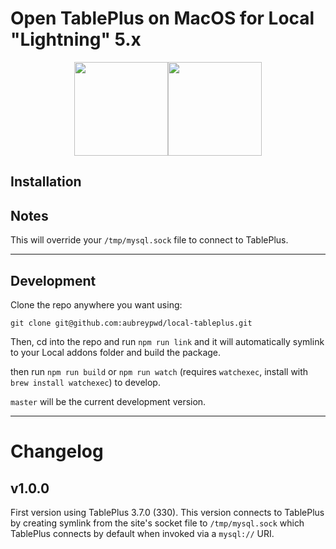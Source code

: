 # Open TablePlus on MacOS for Local "Lightning" 5.x


<p style="text-align:center">
<img src="https://static.macupdate.com/products/61238/l/local-by-flywheel-logo.png?v=1568340803" height="150" width="150" style="display:inline"><img src="https://tableplus.com/resources/favicons/apple-icon.png" height="150" width="150" style="display:inline">
</p>

## Installation

## Notes

This will override your `/tmp/mysql.sock` file to connect to TablePlus.

--------------------

## Development

Clone the repo anywhere you want using:

```
git clone git@github.com:aubreypwd/local-tableplus.git
```

Then, cd into the repo and run `npm run link` and it will automatically symlink to your Local addons folder and build the package.

then run `npm run build` or `npm run watch` (requires `watchexec`, install with `brew install watchexec`) to develop.

`master` will be the current development version.

-------------------------

# Changelog 

## v1.0.0

First version using TablePlus 3.7.0 (330). This version connects to TablePlus by creating symlink from the site's socket file to `/tmp/mysql.sock` which TablePlus connects by default when invoked via a `mysql://` URI.
